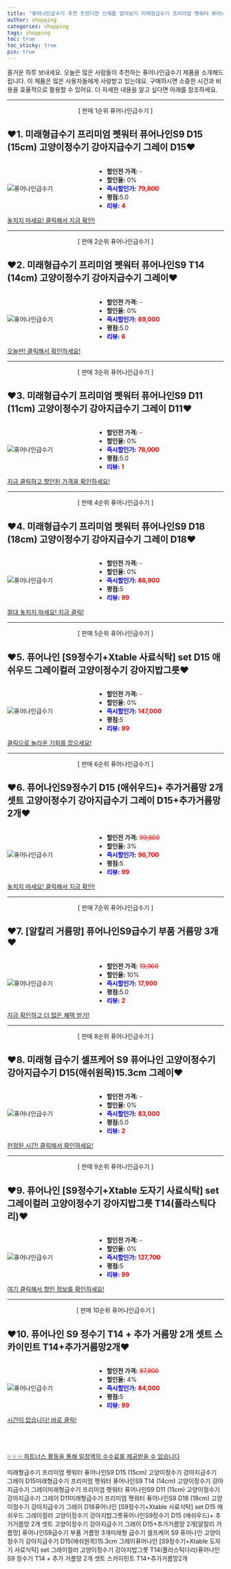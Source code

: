 ```yaml
---
title: "퓨어나인급수기 추천 트렌디한 신제품 알아보기 미래형급수기 프리미엄 펫워터 퓨어나인S9 D15"
author: shopping
categories: shopping
tags: shopping
toc: true
toc_sticky: true
pin: true
---
```

즐거운 하루 보내세요. 오늘은 많은 사람들이 추천하는 퓨어나인급수기 제품을 소개해드립니다. 이 제품은 많은 사용자들에게 사랑받고 있는데요. 구매하시면 소중한 시간과 비용을 효율적으로 활용할 수 있어요. 더 자세한 내용을 알고 싶다면 아래를 참조하세요.

---
<p class="toplist" style="margin: 0 auto; display: block; width: fit-content;">[ 판매 1순위 퓨어나인급수기 ]</p>

<h2><strong>❤️1. 미래형급수기 프리미엄 펫워터 퓨어나인S9 D15 (15cm) 고양이정수기 강아지급수기 그레이 D15❤️</strong></h2>

<div style="display: flex; align-items: center;">
    <div style="flex: 0.4;">
        <img src="https://thumbnail7.coupangcdn.com/thumbnails/remote/230x230ex/image/vendor_inventory/1407/191e03cbfcf755ddc1b193502f6aa24b7ec9d44fa8d94fa600a79bef6e61.jpg" alt="퓨어나인급수기" style="max-width: 100%;">
    </div>
    <div style="flex: 0.6; margin-left: 10px;">
        <ul>
            <li><strong>할인전 가격:</strong> <del style="color: red;">-</del></li>
            <li><strong>할인율:</strong> 0%</li>
            <li><span style='color:blue'><strong>즉시할인가:</strong></span> <span style='color:red'><strong>79,800</strong></span></li>
            <li><strong>평점:</strong>5.0</li>
            <li><span style='color:blue'><strong>리뷰:</strong></span> <span style='color:red'><strong>4</strong></span></li>
        </ul>
    </div>
</div>
<div class="center">
    <a href="https://selin100587001.github.io?lptag=AF9450613&subid=githubio&pageKey=7951838613&traceid=V0-153&itemId=21950050019&vendorItemId=88997838604" class="myButton">
        놓치지 마세요! 클릭해서 지금 확인!
    </a>
</div>


---
<p class="toplist" style="margin: 0 auto; display: block; width: fit-content;">[ 판매 2순위 퓨어나인급수기 ]</p>

<h2><strong>❤️2. 미래형급수기 프리미엄 펫워터 퓨어나인S9 T14 (14cm) 고양이정수기 강아지급수기 그레이❤️</strong></h2>

<div style="display: flex; align-items: center;">
    <div style="flex: 0.4;">
        <img src="https://thumbnail6.coupangcdn.com/thumbnails/remote/230x230ex/image/vendor_inventory/d7f1/48db0acc4458654d3a29f55d9bdc7697df82f0937894316e1db060c4460a.jpg" alt="퓨어나인급수기" style="max-width: 100%;">
    </div>
    <div style="flex: 0.6; margin-left: 10px;">
        <ul>
            <li><strong>할인전 가격:</strong> <del style="color: red;">-</del></li>
            <li><strong>할인율:</strong> 0%</li>
            <li><span style='color:blue'><strong>즉시할인가:</strong></span> <span style='color:red'><strong>69,000</strong></span></li>
            <li><strong>평점:</strong>5.0</li>
            <li><span style='color:blue'><strong>리뷰:</strong></span> <span style='color:red'><strong>6</strong></span></li>
        </ul>
    </div>
</div>
<div class="center">
    <a href="https://selin100587001.github.io?lptag=AF9450613&subid=githubio&pageKey=7951813146&traceid=V0-153&itemId=21949945610&vendorItemId=88997734894" class="myButton">
        오늘만! 클릭해서 확인하세요!
    </a>
</div>


---
<p class="toplist" style="margin: 0 auto; display: block; width: fit-content;">[ 판매 3순위 퓨어나인급수기 ]</p>

<h2><strong>❤️3. 미래형급수기 프리미엄 펫워터 퓨어나인S9 D11 (11cm) 고양이정수기 강아지급수기 그레이 D11❤️</strong></h2>

<div style="display: flex; align-items: center;">
    <div style="flex: 0.4;">
        <img src="https://thumbnail8.coupangcdn.com/thumbnails/remote/230x230ex/image/vendor_inventory/3b89/aa96ef6dc1783044b10c80e19eb3d1da28778e11fcf17994a9554d46b55d.jpg" alt="퓨어나인급수기" style="max-width: 100%;">
    </div>
    <div style="flex: 0.6; margin-left: 10px;">
        <ul>
            <li><strong>할인전 가격:</strong> <del style="color: red;">-</del></li>
            <li><strong>할인율:</strong> 0%</li>
            <li><span style='color:blue'><strong>즉시할인가:</strong></span> <span style='color:red'><strong>78,000</strong></span></li>
            <li><strong>평점:</strong>5.0</li>
            <li><span style='color:blue'><strong>리뷰:</strong></span> <span style='color:red'><strong>1</strong></span></li>
        </ul>
    </div>
</div>
<div class="center">
    <a href="https://selin100587001.github.io?lptag=AF9450613&subid=githubio&pageKey=7951829267&traceid=V0-153&itemId=21950011438&vendorItemId=88997799676" class="myButton">
        지금 클릭하고 할인된 가격을 확인하세요!
    </a>
</div>


---
<p class="toplist" style="margin: 0 auto; display: block; width: fit-content;">[ 판매 4순위 퓨어나인급수기 ]</p>

<h2><strong>❤️4. 미래형급수기 프리미엄 펫워터 퓨어나인S9 D18 (18cm) 고양이정수기 강아지급수기 그레이 D18❤️</strong></h2>

<div style="display: flex; align-items: center;">
    <div style="flex: 0.4;">
        <img src="https://thumbnail8.coupangcdn.com/thumbnails/remote/230x230ex/image/vendor_inventory/13a4/672405c0ec193d66d2621b2c1d3cb6c8e1e546b01e8f7941fb657f0837d5.jpg" alt="퓨어나인급수기" style="max-width: 100%;">
    </div>
    <div style="flex: 0.6; margin-left: 10px;">
        <ul>
            <li><strong>할인전 가격:</strong> <del style="color: red;">-</del></li>
            <li><strong>할인율:</strong> 0%</li>
            <li><span style='color:blue'><strong>즉시할인가:</strong></span> <span style='color:red'><strong>86,900</strong></span></li>
            <li><strong>평점:</strong>5</li>
            <li><span style='color:blue'><strong>리뷰:</strong></span> <span style='color:red'><strong>99</strong></span></li>
        </ul>
    </div>
</div>
<div class="center">
    <a href="https://selin100587001.github.io?lptag=AF9450613&subid=githubio&pageKey=7951866305&traceid=V0-153&itemId=21950173568&vendorItemId=88997960778" class="myButton">
        절대 놓치지 마세요! 지금 클릭!
    </a>
</div>


---
<p class="toplist" style="margin: 0 auto; display: block; width: fit-content;">[ 판매 5순위 퓨어나인급수기 ]</p>

<h2><strong>❤️5. 퓨어나인 [S9정수기+Xtable 사료식탁] set D15 애쉬우드 그레이컬러 고양이정수기 강아지밥그릇❤️</strong></h2>

<div style="display: flex; align-items: center;">
    <div style="flex: 0.4;">
        <img src="https://thumbnail8.coupangcdn.com/thumbnails/remote/230x230ex/image/vendor_inventory/74d5/93a17aa0b737f23ca4e09fc627e030226e6b26015282ee6687a11d2f61cb.jpg" alt="퓨어나인급수기" style="max-width: 100%;">
    </div>
    <div style="flex: 0.6; margin-left: 10px;">
        <ul>
            <li><strong>할인전 가격:</strong> <del style="color: red;">-</del></li>
            <li><strong>할인율:</strong> 0%</li>
            <li><span style='color:blue'><strong>즉시할인가:</strong></span> <span style='color:red'><strong>147,000</strong></span></li>
            <li><strong>평점:</strong>5</li>
            <li><span style='color:blue'><strong>리뷰:</strong></span> <span style='color:red'><strong>99</strong></span></li>
        </ul>
    </div>
</div>
<div class="center">
    <a href="https://selin100587001.github.io?lptag=AF9450613&subid=githubio&pageKey=8043335064&traceid=V0-153&itemId=22527138476&vendorItemId=89569144074" class="myButton">
        클릭으로 놀라운 기회를 잡으세요!
    </a>
</div>


---
<p class="toplist" style="margin: 0 auto; display: block; width: fit-content;">[ 판매 6순위 퓨어나인급수기 ]</p>

<h2><strong>❤️6. 퓨어나인S9정수기 D15 (애쉬우드)+ 추가거름망 2개 셋트 고양이정수기 강아지급수기 그레이 D15+추가거름망 2개❤️</strong></h2>

<div style="display: flex; align-items: center;">
    <div style="flex: 0.4;">
        <img src="https://thumbnail8.coupangcdn.com/thumbnails/remote/230x230ex/image/vendor_inventory/5ac4/c1e1de26a8ce77e276d14a8a376e9bc51849ac48307586003dc53c7c9ccd.jpg" alt="퓨어나인급수기" style="max-width: 100%;">
    </div>
    <div style="flex: 0.6; margin-left: 10px;">
        <ul>
            <li><strong>할인전 가격:</strong> <del style="color: red;">99,800</del></li>
            <li><strong>할인율:</strong> 3%</li>
            <li><span style='color:blue'><strong>즉시할인가:</strong></span> <span style='color:red'><strong>96,700</strong></span></li>
            <li><strong>평점:</strong>5</li>
            <li><span style='color:blue'><strong>리뷰:</strong></span> <span style='color:red'><strong>99</strong></span></li>
        </ul>
    </div>
</div>
<div class="center">
    <a href="https://selin100587001.github.io?lptag=AF9450613&subid=githubio&pageKey=8043314468&traceid=V0-153&itemId=22527064815&vendorItemId=89569070946" class="myButton">
        놓치지 마세요! 클릭해서 지금 확인!
    </a>
</div>


---
<p class="toplist" style="margin: 0 auto; display: block; width: fit-content;">[ 판매 7순위 퓨어나인급수기 ]</p>

<h2><strong>❤️7. [알칼리 거름망] 퓨어나인S9급수기 부품 거름망 3개❤️</strong></h2>

<div style="display: flex; align-items: center;">
    <div style="flex: 0.4;">
        <img src="https://thumbnail7.coupangcdn.com/thumbnails/remote/230x230ex/image/vendor_inventory/6cc8/b9482a61620417c44009722206b399966828c91ff5c8e7cf8207abc18ae6.jpg" alt="퓨어나인급수기" style="max-width: 100%;">
    </div>
    <div style="flex: 0.6; margin-left: 10px;">
        <ul>
            <li><strong>할인전 가격:</strong> <del style="color: red;">19,900</del></li>
            <li><strong>할인율:</strong> 10%</li>
            <li><span style='color:blue'><strong>즉시할인가:</strong></span> <span style='color:red'><strong>17,900</strong></span></li>
            <li><strong>평점:</strong>5.0</li>
            <li><span style='color:blue'><strong>리뷰:</strong></span> <span style='color:red'><strong>2</strong></span></li>
        </ul>
    </div>
</div>
<div class="center">
    <a href="https://selin100587001.github.io?lptag=AF9450613&subid=githubio&pageKey=8036815451&traceid=V0-153&itemId=22489457701&vendorItemId=89531672648" class="myButton">
        지금 확인하고 더 많은 혜택 받기!
    </a>
</div>


---
<p class="toplist" style="margin: 0 auto; display: block; width: fit-content;">[ 판매 8순위 퓨어나인급수기 ]</p>

<h2><strong>❤️8. 미래형 급수기 셀프케어 S9 퓨어나인 고양이정수기 강아지급수기 D15(애쉬원목)15.3cm 그레이❤️</strong></h2>

<div style="display: flex; align-items: center;">
    <div style="flex: 0.4;">
        <img src="https://thumbnail7.coupangcdn.com/thumbnails/remote/230x230ex/image/vendor_inventory/1407/191e03cbfcf755ddc1b193502f6aa24b7ec9d44fa8d94fa600a79bef6e61.jpg" alt="퓨어나인급수기" style="max-width: 100%;">
    </div>
    <div style="flex: 0.6; margin-left: 10px;">
        <ul>
            <li><strong>할인전 가격:</strong> <del style="color: red;">-</del></li>
            <li><strong>할인율:</strong> 0%</li>
            <li><span style='color:blue'><strong>즉시할인가:</strong></span> <span style='color:red'><strong>83,000</strong></span></li>
            <li><strong>평점:</strong>5.0</li>
            <li><span style='color:blue'><strong>리뷰:</strong></span> <span style='color:red'><strong>2</strong></span></li>
        </ul>
    </div>
</div>
<div class="center">
    <a href="https://selin100587001.github.io?lptag=AF9450613&subid=githubio&pageKey=7940515698&traceid=V0-153&itemId=21869302807&vendorItemId=88917468109" class="myButton">
        한정된 시간! 클릭해서 확인하세요!
    </a>
</div>


---
<p class="toplist" style="margin: 0 auto; display: block; width: fit-content;">[ 판매 9순위 퓨어나인급수기 ]</p>

<h2><strong>❤️9. 퓨어나인 [S9정수기+Xtable 도자기 사료식탁] set 그레이컬러 고양이정수기 강아지밥그릇 T14(플라스틱다리)❤️</strong></h2>

<div style="display: flex; align-items: center;">
    <div style="flex: 0.4;">
        <img src="https://thumbnail6.coupangcdn.com/thumbnails/remote/230x230ex/image/vendor_inventory/4185/e205839495da574c867af5056351c15b9cbc1d86655978da3f79af3827eb.jpg" alt="퓨어나인급수기" style="max-width: 100%;">
    </div>
    <div style="flex: 0.6; margin-left: 10px;">
        <ul>
            <li><strong>할인전 가격:</strong> <del style="color: red;">-</del></li>
            <li><strong>할인율:</strong> 0%</li>
            <li><span style='color:blue'><strong>즉시할인가:</strong></span> <span style='color:red'><strong>127,700</strong></span></li>
            <li><strong>평점:</strong>5</li>
            <li><span style='color:blue'><strong>리뷰:</strong></span> <span style='color:red'><strong>99</strong></span></li>
        </ul>
    </div>
</div>
<div class="center">
    <a href="https://selin100587001.github.io?lptag=AF9450613&subid=githubio&pageKey=8053932298&traceid=V0-153&itemId=22599798368&vendorItemId=89641458714" class="myButton">
        여기 클릭해서 할인 정보를 확인하세요!
    </a>
</div>


---
<p class="toplist" style="margin: 0 auto; display: block; width: fit-content;">[ 판매 10순위 퓨어나인급수기 ]</p>

<h2><strong>❤️10. 퓨어나인 S9 정수기 T14 + 추가 거름망 2개 셋트 스카이민트  T14+추가거름망2개❤️</strong></h2>

<div style="display: flex; align-items: center;">
    <div style="flex: 0.4;">
        <img src="https://thumbnail6.coupangcdn.com/thumbnails/remote/230x230ex/image/vendor_inventory/58c9/991d538458f3ede5a4c90ca7d7787d9346488fb5361b51fd924407c5571d.jpg" alt="퓨어나인급수기" style="max-width: 100%;">
    </div>
    <div style="flex: 0.6; margin-left: 10px;">
        <ul>
            <li><strong>할인전 가격:</strong> <del style="color: red;">87,800</del></li>
            <li><strong>할인율:</strong> 4%</li>
            <li><span style='color:blue'><strong>즉시할인가:</strong></span> <span style='color:red'><strong>84,000</strong></span></li>
            <li><strong>평점:</strong>5</li>
            <li><span style='color:blue'><strong>리뷰:</strong></span> <span style='color:red'><strong>99</strong></span></li>
        </ul>
    </div>
</div>
<div class="center">
    <a href="https://selin100587001.github.io?lptag=AF9450613&subid=githubio&pageKey=8043306757&traceid=V0-153&itemId=22527037742&vendorItemId=89569044299" class="myButton">
        시간이 없습니다! 바로 클릭!
    </a>
</div>

<br><br><br>[💦 💦 💦 파트너스 활동을 통해 일정액의 수수료를 제공받을 수 있습니다](https://link.coupang.com/a/bcpT2c)<br><br>미래형급수기 프리미엄 펫워터 퓨어나인S9 D15 (15cm) 고양이정수기 강아지급수기 그레이 D15미래형급수기 프리미엄 펫워터 퓨어나인S9 T14 (14cm) 고양이정수기 강아지급수기 그레이미래형급수기 프리미엄 펫워터 퓨어나인S9 D11 (11cm) 고양이정수기 강아지급수기 그레이 D11미래형급수기 프리미엄 펫워터 퓨어나인S9 D18 (18cm) 고양이정수기 강아지급수기 그레이 D18퓨어나인 [S9정수기+Xtable 사료식탁] set D15 애쉬우드 그레이컬러 고양이정수기 강아지밥그릇퓨어나인S9정수기 D15 (애쉬우드)+ 추가거름망 2개 셋트 고양이정수기 강아지급수기 그레이 D15+추가거름망 2개[알칼리 거름망] 퓨어나인S9급수기 부품 거름망 3개미래형 급수기 셀프케어 S9 퓨어나인 고양이정수기 강아지급수기 D15(애쉬원목)15.3cm 그레이퓨어나인 [S9정수기+Xtable 도자기 사료식탁] set 그레이컬러 고양이정수기 강아지밥그릇 T14(플라스틱다리)퓨어나인 S9 정수기 T14 + 추가 거름망 2개 셋트 스카이민트  T14+추가거름망2개